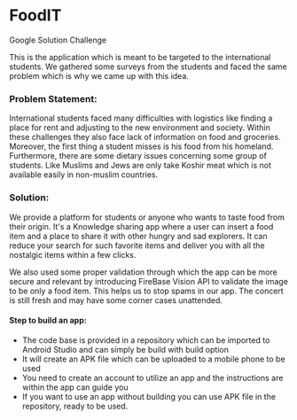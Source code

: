 # FoodIT
Google Solution Challenge

This is the application which is meant to be targeted to the international students. We gathered some surveys from the students and faced the same problem which is why we came up with this idea.

### Problem Statement:
International students faced many difficulties with logistics like finding a place for rent and adjusting to the new environment and society. Within these challenges they also face lack of information on food and groceries. Moreover, the first thing a student misses is his food from his homeland. Furthermore, there are some dietary issues concerning some group of students. Like Muslims and Jews are only take Koshir meat which is not available easily in non-muslim countries.


### Solution:
We provide a platform for students or anyone who wants to taste food from their origin. It's a Knowledge sharing app where a user can insert a food item and a place to share it with other hungry and sad explorers. It can reduce your search for such favorite items and deliver you with all the nostalgic items within a few clicks.

We also used some proper validation through which the app can be more secure and relevant by introducing FireBase Vision API to validate the image to be only a food item. This helps us to stop spams in our app. The concert is still fresh and may have some corner cases unattended.


#### Step to build an app:
- The code base is provided in a repository which can be imported to Android Studio and can simply be build with build option
- It will create an APK file which can be uploaded to a mobile phone to be used
- You need to create an account to utilize an app and the instructions are within the app can guide you
- If you want to use an app without building you can use APK file in the repository, ready to be used.
